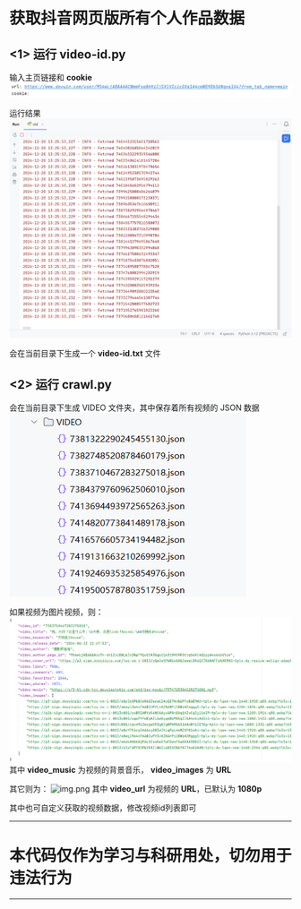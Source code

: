 # 获取抖音网页版所有个人作品数据

## <1> 运行 video-id.py
 输入主页链接和 **cookie**
![img.png](img/img.png)

运行结果
![img_1.png](img/img_1.png)

会在当前目录下生成一个 **video-id.txt** 文件

## <2> 运行 crawl.py
会在当前目录下生成 VIDEO 文件夹，其中保存着所有视频的 JSON 数据
![img_2.png](img/img_2.png)

如果视频为图片视频，则：
![img_3.png](img/img_3.png)
其中 **video_music** 为视频的背景音乐， **video_images** 为 **URL**

其它则为：
![img.png](img.png)
其中 **video_url** 为视频的 **URL**，已默认为 **1080p**

其中也可自定义获取的视频数据，修改视频id列表即可

***
# 本代码仅作为学习与科研用处，切勿用于违法行为
***

